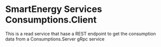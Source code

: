 # SmartEnergy Services Consumptions.Client
This is a read service that hase a REST endpoint to get the consumption data from a Consumptions.Server gRpc service
